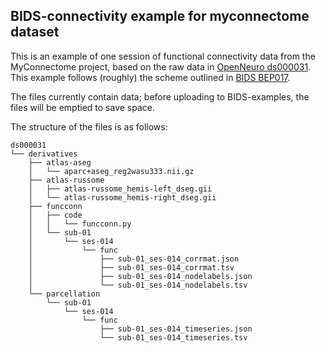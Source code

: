 ## BIDS-connectivity example for myconnectome dataset

This is an example of one session of functional connectivity data from the MyConnectome project, based on the raw data in [OpenNeuro ds000031](https://openneuro.org/datasets/ds000031).  This example follows (roughly) the scheme outlined in [BIDS BEP017](https://docs.google.com/document/d/1ugBdUF6dhElXdj3u9vw0iWjE6f_Bibsro3ah7sRV0GA/edit#).

The files currently contain data; before uploading to BIDS-examples, the files will be emptied to save space.

The structure of the files is as follows:

```
ds000031
└── derivatives
    ├── atlas-aseg
    │   └── aparc+aseg_reg2wasu333.nii.gz
    ├── atlas-russome
    │   ├── atlas-russome_hemis-left_dseg.gii
    │   └── atlas-russome_hemis-right_dseg.gii
    ├── funcconn
    │   ├── code
    │   │   └── funcconn.py
    │   └── sub-01
    │       └── ses-014
    │           └── func
    │               ├── sub-01_ses-014_corrmat.json
    │               ├── sub-01_ses-014_corrmat.tsv
    │               ├── sub-01_ses-014_nodelabels.json
    │               └── sub-01_ses-014_nodelabels.tsv
    └── parcellation
        └── sub-01
            └── ses-014
                └── func
                    ├── sub-01_ses-014_timeseries.json
                    └── sub-01_ses-014_timeseries.tsv
```


